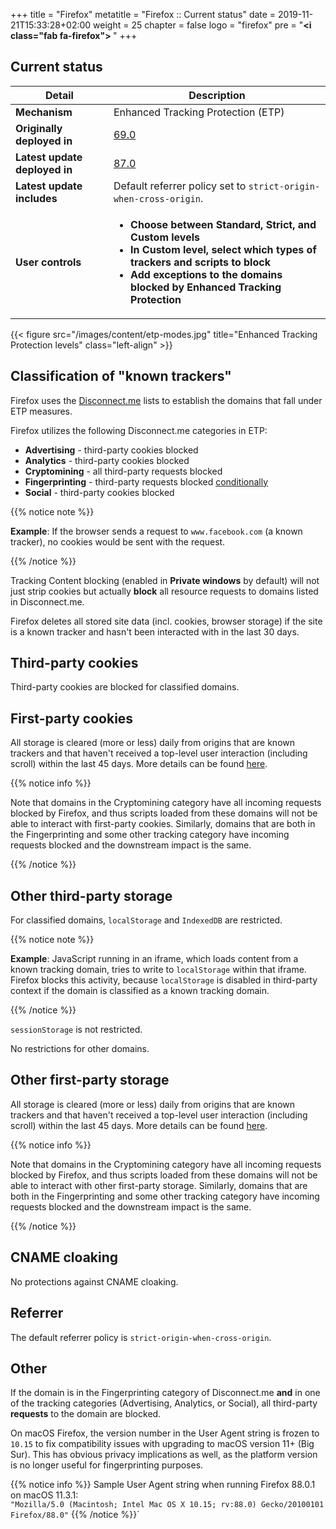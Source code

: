 +++
title = "Firefox"
metatitle = "Firefox :: Current status"
date = 2019-11-21T15:33:28+02:00
weight = 25
chapter = false
logo = "firefox"
pre = "<b><i class=\"fab fa-firefox\"></i> </b>"
+++
## Current status

| Detail                          | Description                                                  |
| ----------------------------- | ------------------------------------------------------------ |
| **Mechanism**                 | Enhanced Tracking Protection (ETP)                                    |
| **Originally deployed in**    | [69.0](https://www.mozilla.org/en-US/firefox/69.0/releasenotes/)                                                     |
| **Latest update deployed in** | [87.0](https://wiki.mozilla.org/Releases/Firefox_87) |
| **Latest update includes** | Default referrer policy set to `strict-origin-when-cross-origin`. |
| **User controls**             | <ul><li>**Choose between Standard, Strict, and Custom levels**</li><li>**In Custom level, select which types of trackers and scripts to block**</li><li>**Add exceptions to the domains blocked by Enhanced Tracking Protection**</li><ul> |

{{< figure src="/images/content/etp-modes.jpg" title="Enhanced Tracking Protection levels" class="left-align" >}}

## Classification of "known trackers"

Firefox uses the [Disconnect.me](https://disconnect.me/trackerprotection) lists to establish the domains that fall under ETP measures.

Firefox utilizes the following Disconnect.me categories in ETP:

* **Advertising** - third-party cookies blocked
* **Analytics** - third-party cookies blocked
* **Cryptomining** - all third-party requests blocked
* **Fingerprinting** - third-party requests blocked [conditionally](#other)
* **Social** - third-party cookies blocked

{{% notice note %}}

**Example**: If the browser sends a request to `www.facebook.com` (a known tracker), no cookies would be sent with the request.

{{% /notice %}}

Tracking Content blocking (enabled in **Private windows** by default) will not just strip cookies but actually **block** all resource requests to domains listed in Disconnect.me.

Firefox deletes all stored site data (incl. cookies, browser storage) if the site is a known tracker and hasn't been interacted with in the last 30 days.

## Third-party cookies

Third-party cookies are blocked for classified domains.

## First-party cookies

All storage is cleared (more or less) daily from origins that are known trackers and that haven't received a top-level user interaction (including scroll) within the last 45 days. More details can be found [here](https://developer.mozilla.org/en-US/docs/Mozilla/Firefox/Privacy/Redirect_tracking_protection).

{{% notice info %}}

Note that domains in the Cryptomining category have all incoming requests blocked by Firefox, and thus scripts loaded from these domains will not be able to interact with first-party cookies. Similarly, domains that are both in the Fingerprinting and some other tracking category have incoming requests blocked and the downstream impact is the same.

{{% /notice %}}

## Other third-party storage

For classified domains, `localStorage` and `IndexedDB` are restricted.

{{% notice note %}}

**Example**: JavaScript running in an iframe, which loads content from a known tracking domain, tries to write to `localStorage` within that iframe. Firefox blocks this activity, because `localStorage` is disabled in third-party context if the domain is classified as a known tracking domain.

{{% /notice %}}

`sessionStorage` is not restricted.

No restrictions for other domains.

## Other first-party storage

All storage is cleared (more or less) daily from origins that are known trackers and that haven't received a top-level user interaction (including scroll) within the last 45 days. More details can be found [here](https://developer.mozilla.org/en-US/docs/Mozilla/Firefox/Privacy/Redirect_tracking_protection).

{{% notice info %}}

Note that domains in the Cryptomining category have all incoming requests blocked by Firefox, and thus scripts loaded from these domains will not be able to interact with other first-party storage. Similarly, domains that are both in the Fingerprinting and some other tracking category have incoming requests blocked and the downstream impact is the same.

{{% /notice %}}

## CNAME cloaking

No protections against CNAME cloaking.

## Referrer

The default referrer policy is `strict-origin-when-cross-origin`.

## Other

If the domain is in the Fingerprinting category of Disconnect.me **and** in one of the tracking categories (Advertising, Analytics, or Social), all third-party **requests** to the domain are blocked.

On macOS Firefox, the version number in the User Agent string is frozen to `10.15` to fix compatibility issues with upgrading to macOS version 11+ (Big Sur). This has obvious privacy implications as well, as the platform version is no longer useful for fingerprinting purposes.

{{% notice info %}}
Sample User Agent string when running Firefox 88.0.1 on macOS 11.3.1:<br/>
`"Mozilla/5.0 (Macintosh; Intel Mac OS X 10.15; rv:88.0) Gecko/20100101 Firefox/88.0"`
{{% /notice %}}´
